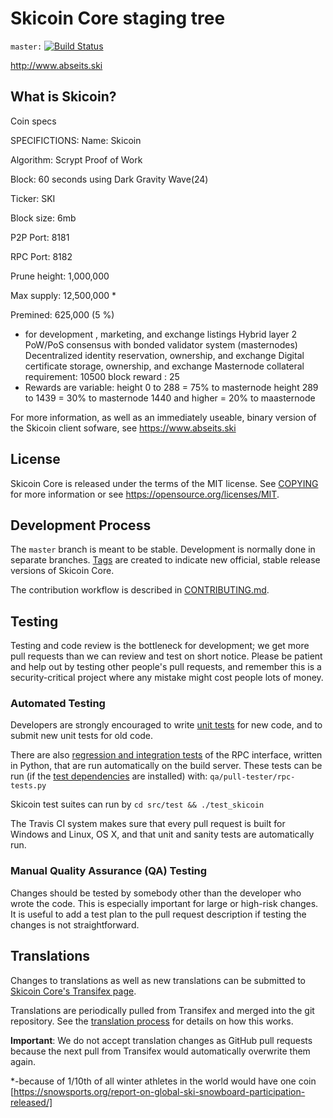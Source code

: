 Skicoin Core staging tree 
=========================

`master:` [![Build Status](https://travis-ci.org/skicoin/skicoin.svg?branch=master)](https://travis-ci.org/skicoin/skicoin) 

http://www.abseits.ski

What is Skicoin?
----------------

Coin specs

SPECIFICTIONS:
Name:               Skicoin  

Algorithm:          Scrypt Proof of Work

Block:              60 seconds using Dark Gravity Wave(24) 

Ticker:             SKI

Block size:         6mb

P2P Port:           8181

RPC Port:           8182

Prune height:   1,000,000

Max supply:     12,500,000 *  

Premined:  625,000 (5 %)
  - for development , marketing, and exchange listings 
Hybrid layer 2 PoW/PoS consensus with bonded validator system (masternodes)
Decentralized identity reservation, ownership, and exchange
Digital certificate storage, ownership, and exchange
Masternode collateral requirement: 10500
block reward : 25
  - Rewards are variable:
    height 0 to 288 = 75% to masternode
    height 289 to 1439 = 30% to masternode
    1440 and higher = 20% to maasternode

For more information, as well as an immediately useable, binary version of
the Skicoin client sofware, see https://www.abseits.ski


License
-------

Skicoin Core is released under the terms of the MIT license. See [COPYING](COPYING) for more
information or see https://opensource.org/licenses/MIT.

Development Process
-------------------

The `master` branch is meant to be stable. Development is normally done in separate branches.
[Tags](https://github.com/skicoin/skicoin/tags) are created to indicate new official,
stable release versions of Skicoin Core.

The contribution workflow is described in [CONTRIBUTING.md](CONTRIBUTING.md).

Testing
-------

Testing and code review is the bottleneck for development; we get more pull
requests than we can review and test on short notice. Please be patient and help out by testing
other people's pull requests, and remember this is a security-critical project where any mistake might cost people
lots of money.

### Automated Testing

Developers are strongly encouraged to write [unit tests](/doc/unit-tests.md) for new code, and to
submit new unit tests for old code.

There are also [regression and integration tests](/qa) of the RPC interface, written
in Python, that are run automatically on the build server.
These tests can be run (if the [test dependencies](/qa) are installed) with: `qa/pull-tester/rpc-tests.py`

Skicoin test suites can run by `cd src/test && ./test_skicoin`

The Travis CI system makes sure that every pull request is built for Windows
and Linux, OS X, and that unit and sanity tests are automatically run.

### Manual Quality Assurance (QA) Testing

Changes should be tested by somebody other than the developer who wrote the
code. This is especially important for large or high-risk changes. It is useful
to add a test plan to the pull request description if testing the changes is
not straightforward.

Translations
------------

Changes to translations as well as new translations can be submitted to
[Skicoin Core's Transifex page](https://www.transifex.com/projects/p/skicoin/).

Translations are periodically pulled from Transifex and merged into the git repository. See the
[translation process](doc/translation_process.md) for details on how this works.

**Important**: We do not accept translation changes as GitHub pull requests because the next
pull from Transifex would automatically overwrite them again.

*-because of 1/10th of all winter athletes in the world would have one coin [https://snowsports.org/report-on-global-ski-snowboard-participation-released/]

